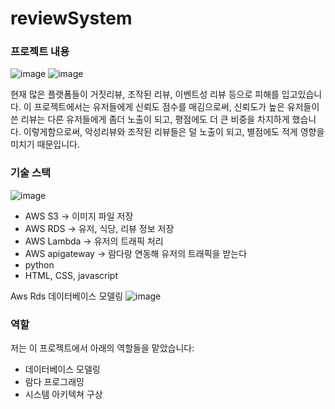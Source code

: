 # reviewSystem

### 프로젝트 내용
![image](https://github.com/harryjung0330/reviewSystem/blob/main/%EC%82%AC%EC%A7%84%ED%8C%8C%EC%9D%BC/%EB%A6%AC%EB%B7%B0%EC%8B%9C%EC%8A%A4%ED%85%9C%EB%AC%B8%EC%A0%9C.PNG)
![image](https://github.com/harryjung0330/reviewSystem/blob/main/%EC%82%AC%EC%A7%84%ED%8C%8C%EC%9D%BC/%EB%A6%AC%EB%B7%B0%EC%8B%9C%EC%8A%A4%ED%85%9C%ED%95%B4%EA%B2%B0.PNG)

현재 많은 플랫폼들이 거짓리뷰, 조작된 리뷰, 이벤트성 리뷰 등으로 피해를 입고있습니다. 이 프로젝트에서는 유저들에게 신뢰도 점수를 매김으로써, 신뢰도가 높은 유저들이 쓴 리뷰는 다른 유저들에게 좀더 
노출이 되고, 평점에도 더 큰 비중을 차지하게 했습니다. 이렇게함으로써, 악성리뷰와 조작된 리뷰들은 덜 노출이 되고, 별점에도 적게 영향을 미치기 때문입니다. 

### 기술 스택

![image](https://github.com/harryjung0330/reviewSystem/blob/main/%EC%82%AC%EC%A7%84%ED%8C%8C%EC%9D%BC/%EB%A6%AC%EB%B7%B0%EC%8B%9C%EC%8A%A4%ED%85%9C%EA%B8%B0%EC%88%A0.PNG)
- AWS S3 -> 이미지 파일 저장
- AWS RDS -> 유저, 식당, 리뷰 정보 저장
- AWS Lambda -> 유저의 트래픽 처리
- AWS apigateway -> 람다랑 연동해 유저의 트래픽을 받는다
- python
- HTML, CSS, javascript

Aws Rds 데이터베이스 모델링
![image](https://github.com/harryjung0330/reviewSystem/blob/main/%EC%82%AC%EC%A7%84%ED%8C%8C%EC%9D%BC/ER.PNG)


### 역할
저는 이 프로젝트에서 아래의 역할들을 맡았습니다:
- 데이터베이스 모델링
- 람다 프로그래밍
- 시스템 아키텍쳐 구상
